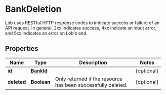 

# BankDeletion

Lob uses RESTful HTTP response codes to indicate success or failure of an API request. In general, 2xx indicates success, 4xx indicate an input error, and 5xx indicates an error on Lob's end.

## Properties

| Name | Type | Description | Notes |
|------------ | ------------- | ------------- | -------------|
|**id** | [**BankId**](BankId.md) |  |  [optional] |
|**deleted** | **Boolean** | Only returned if the resource has been successfully deleted. |  [optional] |



